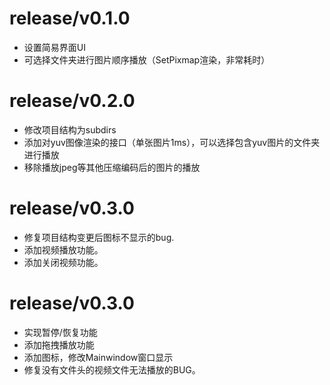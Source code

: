 # release/v0.1.0
-   设置简易界面UI
-   可选择文件夹进行图片顺序播放（SetPixmap渲染，非常耗时）

# release/v0.2.0
-   修改项目结构为subdirs
-   添加对yuv图像渲染的接口（单张图片1ms），可以选择包含yuv图片的文件夹进行播放
-   移除播放jpeg等其他压缩编码后的图片的播放

# release/v0.3.0
-   修复项目结构变更后图标不显示的bug.
-   添加视频播放功能。
-   添加关闭视频功能。

# release/v0.3.0
-   实现暂停/恢复功能
-   添加拖拽播放功能
-   添加图标，修改Mainwindow窗口显示
-   修复没有文件头的视频文件无法播放的BUG。